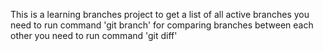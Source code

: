 This is a learning branches project
to get a list of all active branches you need to run command 'git branch'
for comparing branches between each other you need to run command 'git diff'
